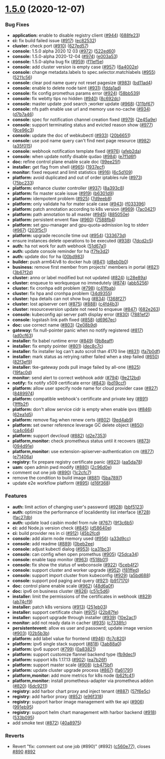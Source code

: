 
# [1.5.0](https://github.com/tkestack/tke/compare/v1.4.0...v1.5.0) (2020-12-07)


### Bug Fixes

* **application:** enable to disable registry client ([#944](https://github.com/tkestack/tke/issues/944)) ([688fe23](https://github.com/tkestack/tke/commit/688fe23090e9d160aec54083020c2433e8611348))
* **ci:** fix build failed issue ([#917](https://github.com/tkestack/tke/issues/917)) ([ec82532](https://github.com/tkestack/tke/commit/ec8253234dca8d792ddff4ffac07fa7062450f35))
* **cluster:** check port ([#910](https://github.com/tkestack/tke/issues/910)) ([627ed57](https://github.com/tkestack/tke/commit/627ed5794e2179e5efedd91cb865a682ee7cbf93))
* **console:** 1.5.0 alpha 2020 12 03 ([#972](https://github.com/tkestack/tke/issues/972)) ([522ed60](https://github.com/tkestack/tke/commit/522ed60da5ecb0672dd18707c745c3b46320d7e3))
* **console:** 1.5.0-alpha 2020-12-04 ([#974](https://github.com/tkestack/tke/issues/974)) ([e003a53](https://github.com/tkestack/tke/commit/e003a53ef619a7fd5eb9740f8fe6e6a5d467c517))
* **console:** 1.5.0-alpha bug fix ([#959](https://github.com/tkestack/tke/issues/959)) ([f11ef5e](https://github.com/tkestack/tke/commit/f11ef5ecb954a8b1f54b0d0dadea9b9f03d96122))
* **console:** add cluster version is empty case ([#957](https://github.com/tkestack/tke/issues/957)) ([6a4002e](https://github.com/tkestack/tke/commit/6a4002e1812badfd26d5944c468328e75f23399c))
* **console:** change metadata.labels to spec.selector.matchlabels ([#955](https://github.com/tkestack/tke/issues/955)) ([5211c56](https://github.com/tkestack/tke/commit/5211c56f2a2e2a9397ab96361a3f45a5a5a74167))
* **console:** clear pod name query not reset pagesize ([#983](https://github.com/tkestack/tke/issues/983)) ([bd11ad4](https://github.com/tkestack/tke/commit/bd11ad4410defdfbfb1d76c5665b4a00d965e66f))
* **console:** enable to delete node taint ([#931](https://github.com/tkestack/tke/issues/931)) ([fdda1ad](https://github.com/tkestack/tke/commit/fdda1ade4d4958d500f7467f2e879f6d1eafed9c))
* **console:** fix config promethus params error ([#924](https://github.com/tkestack/tke/issues/924)) ([58bb539](https://github.com/tkestack/tke/commit/58bb539092e1f4dda3770d03279e27e334317237))
* **console:** fix webtty tips no hidden ([#940](https://github.com/tkestack/tke/issues/940)) ([8c692dc](https://github.com/tkestack/tke/commit/8c692dcf8b966f433935d025c7e36d7aa7993a0a))
* **console:** master update ;pod search ;worker update ([#968](https://github.com/tkestack/tke/issues/968)) ([311bf67](https://github.com/tkestack/tke/commit/311bf67ccccd8b5117bce9572afbfad46d972173))
* **console:** nfs path enable use url and memory use no-cache ([#934](https://github.com/tkestack/tke/issues/934)) ([d7b7a46](https://github.com/tkestack/tke/commit/d7b7a46d2748295d42af681776c7adbf5df295b6))
* **console:** spec for notification channel creation fixed ([#979](https://github.com/tkestack/tke/issues/979)) ([2e45a9e](https://github.com/tkestack/tke/commit/2e45a9ee4c8fcdc637b6f4bb4cc9a76756bf8901))
* **console:** support terminating status and evicted reason show ([#977](https://github.com/tkestack/tke/issues/977)) ([9ce96c3](https://github.com/tkestack/tke/commit/9ce96c365a7a81025cd57d64b476533e8030a446))
* **console:** update the doc of webkubectl ([#933](https://github.com/tkestack/tke/issues/933)) ([20b6651](https://github.com/tkestack/tke/commit/20b6651b3e0c25ac20443d13d298f8b897eec9cd))
* **console:** use pod name query can't find next page resource ([#982](https://github.com/tkestack/tke/issues/982)) ([a35f015](https://github.com/tkestack/tke/commit/a35f0152d12f336005a8023602d74f9139b53d24))
* **console:** webhook notification template fixed ([#976](https://github.com/tkestack/tke/issues/976)) ([afeb2da](https://github.com/tkestack/tke/commit/afeb2da812a0bee9bd5a3e357603825829bbef4b))
* **console:** when update notify disable qudao ([#984](https://github.com/tkestack/tke/issues/984)) ([e7f1d6f](https://github.com/tkestack/tke/commit/e7f1d6f5c41563afec883428c9b11e2a6f69db2a))
* **doc:** refine control plane enable scale doc ([99ee25f](https://github.com/tkestack/tke/commit/99ee25f057ead082e1af07caa5879acd9f2aa69e))
* **installer:** get flag from shell ([#965](https://github.com/tkestack/tke/issues/965)) ([1937ecf](https://github.com/tkestack/tke/commit/1937ecfc3436d0308a5d93a4f13698ebc89bd906))
* **monitor:** fixed request and limit statistics ([#916](https://github.com/tkestack/tke/issues/916)) ([6c5d109](https://github.com/tkestack/tke/commit/6c5d109a01f667ad1d1573daff34b08f5c826d24))
* **platform:** avoid duplicated and out of order iptables rule ([#973](https://github.com/tkestack/tke/issues/973)) ([75bc233](https://github.com/tkestack/tke/commit/75bc233d5d9cc987c0f391d95d5275cb21feab52))
* **platform:** enhance cluster controller ([#937](https://github.com/tkestack/tke/issues/937)) ([8a393c8](https://github.com/tkestack/tke/commit/8a393c8e9d830db388642208ef02460943f2a30b))
* **platform:** fix master scale issue ([#919](https://github.com/tkestack/tke/issues/919)) ([b6301d9](https://github.com/tkestack/tke/commit/b6301d9c9d4951ed151df7c683ae9e271491086d))
* **platform:** idempotent problem ([#925](https://github.com/tkestack/tke/issues/925)) ([7d9eeb8](https://github.com/tkestack/tke/commit/7d9eeb87888b88b8da48d5db91dc769e0ffc379a))
* **platform:** only validate ha for mater scale case ([#943](https://github.com/tkestack/tke/issues/943)) ([f033396](https://github.com/tkestack/tke/commit/f0333962e52025c42e1ef7b445bace948d50189a))
* **platform:** patch annotation according to k8s version ([#969](https://github.com/tkestack/tke/issues/969)) ([7ac0421](https://github.com/tkestack/tke/commit/7ac04217f6c89927e1e86e7d10b3b54ddad5cb58))
* **platform:** path annotation to all master ([#945](https://github.com/tkestack/tke/issues/945)) ([885050e](https://github.com/tkestack/tke/commit/885050e323a47ecf033e0b0c99944fa03ccdd428))
* **platform:** persistent envent flaw ([#960](https://github.com/tkestack/tke/issues/960)) ([7588fb4](https://github.com/tkestack/tke/commit/7588fb437ad593f4b45ee33f0ea15bcd3e4fee5c))
* **platform:** set gpu-manager and gpu-quota-admission log to stderr ([#967](https://github.com/tkestack/tke/issues/967)) ([203f5c1](https://github.com/tkestack/tke/commit/203f5c13fcc548ce949d24ffc41c389b1fac18ab))
* **platform:** upgrade reconcile time out ([#954](https://github.com/tkestack/tke/issues/954)) ([333673d](https://github.com/tkestack/tke/commit/333673daab18806a8d352ede3f9762c4e76625c2))
* ensure instances delete operations to be executed ([#938](https://github.com/tkestack/tke/issues/938)) ([7dcd2c5](https://github.com/tkestack/tke/commit/7dcd2c57c2fd15c3853b221a2f975ca5b58dacbd))
* **auth:** ha not work for auth webhook ([51d67a1](https://github.com/tkestack/tke/commit/51d67a1b1b510ee8d451aa43ea70d7aa0b9dfe5f))
* **auth:** update console reminder for ha ([f7fe3d2](https://github.com/tkestack/tke/commit/f7fe3d2f090076692dee501f4e9ea3d56e7a4fac))
* **auth:** update doc for ha ([00bd983](https://github.com/tkestack/tke/commit/00bd983f9de3fdea58fbf4c46a0a5c1acf32642f))
* **builder:** push arm64/v8 to docker hub ([#841](https://github.com/tkestack/tke/issues/841)) ([d8eb0b0](https://github.com/tkestack/tke/commit/d8eb0b069a595d85ba8cbc6c7511a91830498c8c))
* **business:** remove first member from projects' members in portal ([#821](https://github.com/tkestack/tke/issues/821)) ([3b67f2d](https://github.com/tkestack/tke/commit/3b67f2d3b525705ebfaeecc54f5114d0287525c9))
* **cluster:** anno or label modified but not updated ([#824](https://github.com/tkestack/tke/issues/824)) ([c28e89a](https://github.com/tkestack/tke/commit/c28e89a9db260ef97df1a7490cb44e7c6170b4ed))
* **cluster:** enqueue to workqueque no immedutely ([#874](https://github.com/tkestack/tke/issues/874)) ([abb5256](https://github.com/tkestack/tke/commit/abb5256fca899bfa15e4a8d4ec865bd0353160df))
* **cluster:** fix cronhpa edit problem ([#798](https://github.com/tkestack/tke/issues/798)) ([c41fbab](https://github.com/tkestack/tke/commit/c41fbab3b1ea6e068ebfd0c3420d82dc65f0ab44))
* **cluster:** fix hpa and cronhpa problem ([34d9355](https://github.com/tkestack/tke/commit/34d935542f7379cc7c330d610d5db73af5a1fa3b))
* **cluster:** hpa details can not show bug ([#834](https://github.com/tkestack/tke/issues/834)) ([1368f27](https://github.com/tkestack/tke/commit/1368f2772fe20c9322f602fef1cb18070738c705))
* **cluster:** lost apiserver cert ([#875](https://github.com/tkestack/tke/issues/875)) ([#888](https://github.com/tkestack/tke/issues/888)) ([c4fd4b3](https://github.com/tkestack/tke/commit/c4fd4b3feed0724b91fb4599673927f14d421785))
* **cluster:** resourceversion update not need to enqueue ([#847](https://github.com/tkestack/tke/issues/847)) ([682e263](https://github.com/tkestack/tke/commit/682e263f5f031f5e1ba202568fadfa3fb4930f40))
* **console:** kubeconfig api server path display error ([#830](https://github.com/tkestack/tke/issues/830)) ([7881ef2](https://github.com/tkestack/tke/commit/7881ef2e86d3ec192c4790c8cceeff2285cbec9e))
* **console:** logstash link path fixed ([#858](https://github.com/tkestack/tke/issues/858)) ([d6967ec](https://github.com/tkestack/tke/commit/d6967ec9e0a74da20ecd936ca1ceb76281701a23))
* **doc:** use correct name ([#803](https://github.com/tkestack/tke/issues/803)) ([2e08b9d](https://github.com/tkestack/tke/commit/2e08b9d0cfc525824bc6e9e98b2600a9f8a6505b))
* **gateway:** fix null-pointer panic when no notify registered ([#817](https://github.com/tkestack/tke/issues/817)) ([ad0cf63](https://github.com/tkestack/tke/commit/ad0cf63a7d6e015432758d5d80792fa333b6abf8))
* **installer:** fix babel runtime error ([#849](https://github.com/tkestack/tke/issues/849)) ([9b8eaff](https://github.com/tkestack/tke/commit/9b8eaff01334e9f4fc9af54db7efdf96e9e43797))
* **installer:** fix empty pointer ([#801](https://github.com/tkestack/tke/issues/801)) ([dec8c7c](https://github.com/tkestack/tke/commit/dec8c7c1962d81a028d258e22e8c21e2f5352d5d))
* **installer:** fix installer log can't auto scroll than 4170 line ([#831](https://github.com/tkestack/tke/issues/831)) ([fa7b0df](https://github.com/tkestack/tke/commit/fa7b0dfbf187d64b092a535ebe1f504e803c074c))
* **installer:** mark status as retrying rather failed when a step failed ([#650](https://github.com/tkestack/tke/issues/650)) ([82f3ef9](https://github.com/tkestack/tke/commit/82f3ef9b6008366ce160406b2dfd9b261b75d05a))
* **installer:** tke-gateway pods pull image failed by all-one ([#825](https://github.com/tkestack/tke/issues/825)) ([19fac0d](https://github.com/tkestack/tke/commit/19fac0d020e3254ca4ef9ff8df57fc976016789b))
* **monitor:** send alert to correct webhook addr ([#794](https://github.com/tkestack/tke/issues/794)) ([9e212bd](https://github.com/tkestack/tke/commit/9e212bd510d4723eb9f243e3e10bed3cf0a01046))
* **notify:** fix notify x509 certificate error ([#843](https://github.com/tkestack/tke/issues/843)) ([bd19ccf](https://github.com/tkestack/tke/commit/bd19ccf3131a80c966b81616f8f4a07c54d23d44))
* **platform:** allow user specify node name for cloud provider case ([#827](https://github.com/tkestack/tke/issues/827)) ([8489974](https://github.com/tkestack/tke/commit/8489974b91a0f3de8953b2e274766eec31df9f8b))
* **platform:** compatible webhook's certificate and private key ([#891](https://github.com/tkestack/tke/issues/891)) ([1fffb2f](https://github.com/tkestack/tke/commit/1fffb2f398fc8d274686529693eff44085db0a3c))
* **platform:** don't allow service cidr is empty when enable ipvs ([#846](https://github.com/tkestack/tke/issues/846)) ([62ea1d5](https://github.com/tkestack/tke/commit/62ea1d53473b551e087c57a8030daa4e1a6f1ebe))
* **platform:** remove flag when renew certs ([#802](https://github.com/tkestack/tke/issues/802)) ([9ed4ab9](https://github.com/tkestack/tke/commit/9ed4ab9833c6c4f67ee9efd582051580d5937954))
* **platform:** set owner reference leverage GC delete object ([#850](https://github.com/tkestack/tke/issues/850)) ([ca4c664](https://github.com/tkestack/tke/commit/ca4c66469c5b11fe8236c751a77223ff92aa233b))
* **platform:** support devcloud ([#882](https://github.com/tkestack/tke/issues/882)) ([d2e7353](https://github.com/tkestack/tke/commit/d2e7353309748766246c6299a8564009e18df221))
* **platform,monitor:** check prometheus status until it recovers ([#873](https://github.com/tkestack/tke/issues/873)) ([094d91e](https://github.com/tkestack/tke/commit/094d91e6ea3d143eff365058ca6f9307e01fcd31))
* **platform,monitor:** use extension-apiserver-authentication cm ([#877](https://github.com/tkestack/tke/issues/877)) ([e71406a](https://github.com/tkestack/tke/commit/e71406a82f7a3c568beedd6fd68551124ed256a3))
* **registry:** fix prepare registry certificate panic ([#923](https://github.com/tkestack/tke/issues/923)) ([aa5da78](https://github.com/tkestack/tke/commit/aa5da78b20b7d0fd55a64f594fdd47d8cb1260b2))
* **uam:** open admin pwd modify ([#880](https://github.com/tkestack/tke/issues/880)) ([2c96d0e](https://github.com/tkestack/tke/commit/2c96d0ea30674c408e898fbc2cc1a7c04758638a))
* comment out one job ([#890](https://github.com/tkestack/tke/issues/890)) ([1c2cfc7](https://github.com/tkestack/tke/commit/1c2cfc716b67fcdab191d778bccf8a6353b9c5a5))
* remove the condition to build image ([#881](https://github.com/tkestack/tke/issues/881)) ([5ba7897](https://github.com/tkestack/tke/commit/5ba7897011a0adb11fe64bbccdc6085bf9e2b7dc))
* update e2e workflow platform ([#895](https://github.com/tkestack/tke/issues/895)) ([d16f368](https://github.com/tkestack/tke/commit/d16f368fc5685724638bc39bc2aac47abb29d663))


### Features

* **auth:** limit action of changing user's password ([#928](https://github.com/tkestack/tke/issues/928)) ([bbf5123](https://github.com/tkestack/tke/commit/bbf5123e73d066b4e5c40d22b15752605846fa14))
* **auth:** optimize the performance of localidentity list interface ([#728](https://github.com/tkestack/tke/issues/728)) ([fac27db](https://github.com/tkestack/tke/commit/fac27db6c30741a19d486187d2b3ae9240196d9d))
* **auth:** update load casbin model from rule ([#767](https://github.com/tkestack/tke/issues/767)) ([9f3c6b5](https://github.com/tkestack/tke/commit/9f3c6b505cecd118acd656fd6bb935527f8754e7))
* **ci:** add Node.js version check ([#845](https://github.com/tkestack/tke/issues/845)) ([d58640e](https://github.com/tkestack/tke/commit/d58640ea1db54641b4849430d12bcf65f51ff56f))
* **ci:** build provider res in ci ([#912](https://github.com/tkestack/tke/issues/912)) ([45b2fcd](https://github.com/tkestack/tke/commit/45b2fcdffb740187d5fcac1c2054763764904f64))
* **console:** add alarm node memory used ([#956](https://github.com/tkestack/tke/issues/956)) ([a33d9cc](https://github.com/tkestack/tke/commit/a33d9cc1345df5ba669497020a0ff9fc1d097d53))
* **console:** add readme ([#889](https://github.com/tkestack/tke/issues/889)) ([0beb2ee](https://github.com/tkestack/tke/commit/0beb2ee67ac1853c8b8d7e30a026d4a9616ee1ad))
* **console:** adjust kubectl dialog ([#953](https://github.com/tkestack/tke/issues/953)) ([ca31bc3](https://github.com/tkestack/tke/commit/ca31bc3004d1c0d93c0dfef5a4bdede973041227))
* **console:** can config when open promethus ([#905](https://github.com/tkestack/tke/issues/905)) ([25dca34](https://github.com/tkestack/tke/commit/25dca3428c192bf90442cfc236b4d93506ea6350))
* **console:** enable tapp monitor ([#963](https://github.com/tkestack/tke/issues/963)) ([f518b01](https://github.com/tkestack/tke/commit/f518b016c426ab9a70df3900e886f5b35f318875))
* **console:** fix show the status of webconsole ([#922](https://github.com/tkestack/tke/issues/922)) ([5ceb4f2](https://github.com/tkestack/tke/commit/5ceb4f2dc96fd25452e4f83f911115871cb5f944))
* **console:** support cluster and worker upgrade ([#952](https://github.com/tkestack/tke/issues/952)) ([f81ffed](https://github.com/tkestack/tke/commit/f81ffed9c9cf82ded92c95edf2e5c14ec0562e34))
* **console:** support import cluster from kubeconfig ([#929](https://github.com/tkestack/tke/issues/929)) ([a5bd688](https://github.com/tkestack/tke/commit/a5bd6882387b1ec82fbab3042f4c284cb122c4fe))
* **console:** support pod paging and query ([#921](https://github.com/tkestack/tke/issues/921)) ([b917170](https://github.com/tkestack/tke/commit/b917170339e5883143547aa867e07d354773baef))
* **doc:** control plane enable scale ([#962](https://github.com/tkestack/tke/issues/962)) ([48d6a0f](https://github.com/tkestack/tke/commit/48d6a0f7a81ae3f2e2b901ce3c6787455b62a9f7))
* **doc:** ipv6 on business cluster ([#826](https://github.com/tkestack/tke/issues/826)) ([c51c5d6](https://github.com/tkestack/tke/commit/c51c5d6b7d51fda5ccee9cc78f3aef2cd91b3ef3))
* **installer:** limit the permissions of the certificates in webhook ([#829](https://github.com/tkestack/tke/issues/829)) ([ab74cf9](https://github.com/tkestack/tke/commit/ab74cf9aae135f27b75b22f4556bcab00f2af33e))
* **installer:** patch k8s versions ([#913](https://github.com/tkestack/tke/issues/913)) ([251eb03](https://github.com/tkestack/tke/commit/251eb03a52356d66ca815f245e5799e0c13784e6))
* **installer:** support certificate chain ([#975](https://github.com/tkestack/tke/issues/975)) ([22b87fe](https://github.com/tkestack/tke/commit/22b87fe1d943e807e89cb008b4fc3fd80d07b755))
* **installer:** support upgrade through installer ([#939](https://github.com/tkestack/tke/issues/939)) ([10e2ac1](https://github.com/tkestack/tke/commit/10e2ac15cbb522f3d811df2b616128109a891d97))
* **monitor:** add not ready data in cacher ([#935](https://github.com/tkestack/tke/issues/935)) ([c7338fc](https://github.com/tkestack/tke/commit/c7338fc2b53a8c0476af4ff405ac730619103922))
* **persistentevent:** allow es user and passowrd; update image version ([#903](https://github.com/tkestack/tke/issues/903)) ([02b5b3b](https://github.com/tkestack/tke/commit/02b5b3baa5be060405c318e81695db3e1660d003))
* **platform:** add label value for frontend ([#946](https://github.com/tkestack/tke/issues/946)) ([fc7c820](https://github.com/tkestack/tke/commit/fc7c8208dfab5714095f93b6a19c83ccdd62adc9))
* **platform:** ipv6 single stack support ([#818](https://github.com/tkestack/tke/issues/818)) ([3ab88a0](https://github.com/tkestack/tke/commit/3ab88a08eb3971d45ec4654931029bb5db7276f3))
* **platform:** ipv6 support ([#799](https://github.com/tkestack/tke/issues/799)) ([0a83821](https://github.com/tkestack/tke/commit/0a8382155a5265b04b16025f253e400351196534))
* **platform:** support customize flannel backend type ([fb9dec1](https://github.com/tkestack/tke/commit/fb9dec1035d237a0e7b323004e72ff0f40ff3bf4))
* **platform:** support k8s 1.17.13 ([#902](https://github.com/tkestack/tke/issues/902)) ([ea7b26f](https://github.com/tkestack/tke/commit/ea7b26fbe6f38dadf870e7586194571867aca87c))
* **platform:** support master scale ([#908](https://github.com/tkestack/tke/issues/908)) ([cb475bf](https://github.com/tkestack/tke/commit/cb475bf82e5e60a67d3b8861861003cb2cc58e55))
* **platform:** update cluster upgrade process ([#867](https://github.com/tkestack/tke/issues/867)) ([fa61791](https://github.com/tkestack/tke/commit/fa61791d57fa039d3148847a6f2c77ba2582ee08))
* **platform,monitor:** add more metrics for k8s node ([b62fc41](https://github.com/tkestack/tke/commit/b62fc4129fc791bbc7c44a7371e40cd2cd6260e4))
* **platform,monitor:** install prometheus-adapter via prometheus addon ([#820](https://github.com/tkestack/tke/issues/820)) ([6dc9211](https://github.com/tkestack/tke/commit/6dc9211e3ae7c559897bbbd97789e3519d6d7e9b))
* **registry:** add harbor chart proxy and inject tenant ([#887](https://github.com/tkestack/tke/issues/887)) ([57f6e5c](https://github.com/tkestack/tke/commit/57f6e5c0a0d9664de8f0ec654a7b25a4822b02c8))
* **registry:** add harbor proxy ([#852](https://github.com/tkestack/tke/issues/852)) ([e96f318](https://github.com/tkestack/tke/commit/e96f31879fd2ddf9af0a6a5617f7877388c470ce))
* **registry:** support harbor image management with tke api ([#906](https://github.com/tkestack/tke/issues/906)) ([991eb95](https://github.com/tkestack/tke/commit/991eb958dfe3eaeeb8a9bc954b50b670f91a0bae))
* **registry:** support helm chart management with harbor backend ([#918](https://github.com/tkestack/tke/issues/918)) ([533b095](https://github.com/tkestack/tke/commit/533b0953b7f236d2891cccb87fe4f747553d0586))
* add smoke test ([#872](https://github.com/tkestack/tke/issues/872)) ([40a8975](https://github.com/tkestack/tke/commit/40a8975819638f07edefed991def454f0191672f))


### Reverts

* Revert "fix: comment out one job (#890)" (#892) ([c560e77](https://github.com/tkestack/tke/commit/c560e7771fd622d21f112dbf254be0b71456881c)), closes [#890](https://github.com/tkestack/tke/issues/890) [#892](https://github.com/tkestack/tke/issues/892)

